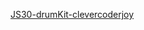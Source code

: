 <a href="https://js30-drumkit-clevercoderjoy.clevercoderjoy.repl.co" target="_blank">JS30-drumKit-clevercoderjoy</a>
